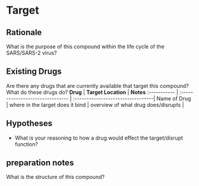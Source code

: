 # **Target**

## **Rationale**
What is the purpose of this compound within the life cycle of the SARS/SARS-2 virus?

## **Existing Drugs**
Are there any drugs that are currently available that target this compound? What do these drugs do?
**Drug**     | **Target Location**              |            **Notes**
:----------- | :------------------------------- | :---------------------------------|
Name of Drug | where in the target does it bind | overview of what drug does/disrupts |

## **Hypotheses**
* What is your reasoning to how a drug would effect the target/disrupt function?

## **preparation notes**
What is the structure of this compound?
